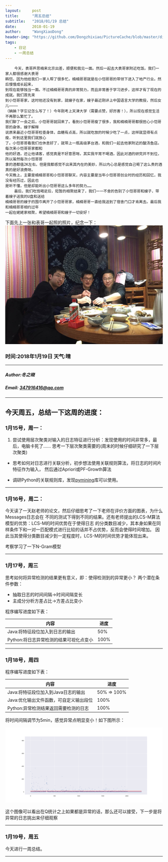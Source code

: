 ```yaml
---
layout:     post
title:      "周五总结"
subtitle:   "2018/01/19 总结"
date:       2018-01-19
author:     "WangXiaoDong"
header-img: "https://github.com/Dongzhixiao/PictureCache/blob/master/diaryPic/20180119.jpg?raw=true"
tags:
    - 日记
    - 一周总结
---
```


```
    今天，表哥芦思楠来北京出差，顺便和我见一面。然后一起去大表哥家附近吃饭。我们一家人都很感谢大表哥
韩恺，因为他给我们一家人帮了很多忙。楠楠哥哥就是在小恺哥哥的带领下进入了地产行业。然后慢慢成长起来，
到现在能够独当一面。不过楠楠哥哥真的非常努力，而且非常善于学习进步，这样才有了现在的成就。我们首先来
到小恺哥哥家，这时他还没有到家，就嫂子在家，嫂子最近刚评上中国语言大学的教授，然后女儿————
（姌姌？字忘记怎么写了！）今年刚考上天津大学（需要点赞，好厉害！），所以现在感觉生活不再那么繁忙了。
我们聊了一会之后，小恺哥哥就回来了。看到小恺哥哥瘦了很多，我和楠楠哥哥都很担心小恺哥哥的身体，嫂子解释
说原来最近小恺哥哥检查身体，血糖有点高，所以就吃放的时候少吃了一点，这样就显得有点瘦，听到这里我们就放心
了。小恺哥哥看我们也休息好了，就带上一瓶高级茅台酒，和我们一起去他家附近的酸汤鱼店。每次来小恺哥哥家都和
他的好酒，还让他请客，感觉真是不好意思呀。其实我平常不喝酒，因此对酒的研究并不到位，所以虽然每次小恺哥哥
拿的酒都值2K左右，但是我都感觉不出来其内在的美妙，所以内心总是感觉自己喝了这么贵的酒真的是好浪费呀。
今天晚上，主要是楠楠哥哥和小恺哥哥聊天，内容主要是当年小恺哥哥创业时的经历和回忆，我没有经历过，因此也
是听不懂，但是却能听出小恺哥哥这么多年的努力……
    最后，我们吃饱喝足后，短暂的相聚结束了，我们一一不舍的告别了小恺哥哥和嫂子，带着嫂子送我的U盘和送给
楠楠哥哥的嫂子的围巾离开了小恺哥哥家，楠楠哥哥一直给我送到了宿舍门口才肯离去。最后我和楠楠哥哥相约过年
一起在姥姥家相聚，希望楠楠哥哥和嫂子一切安好！
```

下面先上一张和表哥一起照的照片，纪念一下：
![糟糕：图片显示失败，请通知我，非常感谢！](https://github.com/Dongzhixiao/PictureCache/blob/master/diaryPic/20180119_1.jpg?raw=true "PCA测试日志图片")



### 时间:2018年1月19日 天气:晴
-----
#####   Author:冬之晓
#####   Email: 347916416@qq.com
----------

## 今天周五，总结一下这周的进度：


### 1月15号，周一：   

1. 尝试使用层次聚类对输入的日志特征进行分析：发现使用的时间非常多，最后，电脑卡死了……
思考一下层次聚类需要的(周末的时候仔细研究了一下层次聚类)

* 思考如何对日志进行关联分析，初步想法使用关联规则算法，将日志的时间片特征作为输入，
然后通过Apriori或PF-Growth算法

* 调研Python的关联规则库，发现[pymining](https://github.com/bartdag/pymining "pymining网址")库可以使用。

----------------

### 1月16号，周二：

今天读了一天赵老师的论文，然后仔细思考了一下老师在评价方面的图表，为什么Messages日志会在
不同的测试下得到不同的结果。还有老师提出的LCS-M算法模型的优势：LCS-M的时间优势在于使得日志
的分类数目减少，其本身如果在同样条件下和一对一匹配模式进行比较的话并不占优势，反而会使得时间增加。
因此当其使得分类数目减少到一定程度时，LCS-M的时间优势才能体现出来。

考察学习了一下N-Gram模型

---------------

### 1月17号，周三 

思考如何将异常检测的结果更有意义，即：使得检测到的异常更小？
两个潜在条件参数：
- 抽取日志的时间间隔->时间间隔变长
- 主成分分析方差占比->方差占比变小

程序编写进度如下表：

|内容|进度|     
|----|----|
|Java:将特征段位加入到日志的输出|50%|
|Python:将日志异常检测的结果可视化点变小|100%|

---------------

### 1月18号，周四

程序编写进度如下表：

|内容|进度|     
|----|----|
|Java:将特征段位加入到Java日志的输出|50% => 100%|
|Java:优化输出文件函数，可自定义输出段位|100%|
|Python:异常检测结果返回需要检测的日志|100%|

将时间间隔调节为5min，感觉异常点明显变小！如下图所示：

![糟糕：图片显示失败，请通知我，非常感谢！](https://github.com/Dongzhixiao/PictureCache/blob/master/diaryPic/secure_20170702_300s_pca_with_QStatic.png?raw=true "PCA测试日志图片")


这个图像可以看出在Q统计之上如果都是异常的话，那么还可以接受，下一步是将异常的日志挑出来仔细观察

---------------

### 1月19号，周五

今天进行一周总结。


-----------------


